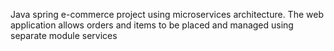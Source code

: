 Java spring e-commerce project using microservices architecture. The web application allows orders and items to be placed and managed using separate module services